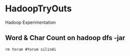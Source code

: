 HadoopTryOuts
=============

Hadoop Experimentation
## Word & Char Count on hadoop dfs -jar 
    rm Yorum #Yorum silindi
